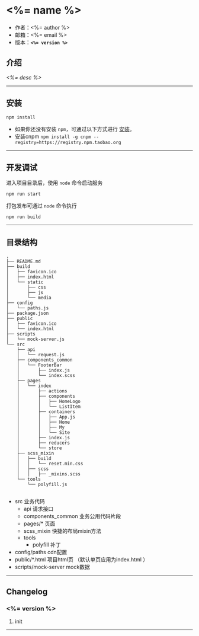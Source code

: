 # <%= name %>

* 作者：<%= author %>
* 邮箱：<%= email %>
* 版本：**`<%= version %>`**

## 介绍

_<%= desc %>_

---

## 安装

```
npm install
```

- 如果你还没有安装 `npm`，可通过以下方式进行 [安装](https://nodejs.org/en/download/)。
- 安装cnpm `npm install -g cnpm --registry=https://registry.npm.taobao.org`

---

## 开发调试

进入项目目录后，使用 `node` 命令启动服务

```
npm run start
```

打包发布可通过 `node` 命令执行

```
npm run build
```

---
## 目录结构

```
.
├── README.md
├── build
│   ├── favicon.ico
│   ├── index.html
│   └── static
│       ├── css
│       ├── js
│       └── media
├── config
│   └── paths.js
├── package.json
├── public
│   ├── favicon.ico
│   └── index.html
├── scripts
│   └── mock-server.js
└── src
    ├── api
    │   └── request.js
    ├── components_common
    │   └── FooterBar
    │       ├── index.js
    │       └── index.scss
    ├── pages
    │   └── index
    │       ├── actions
    │       ├── components
    │       │   ├── HomeLogo
    │       │   └── ListItem
    │       ├── containers
    │       │   ├── App.js
    │       │   ├── Home
    │       │   ├── My
    │       │   └── Site
    │       ├── index.js
    │       ├── reducers
    │       └── store
    ├── scss_mixin
    │   ├── build
    │   │   └── reset.min.css
    │   ├── scss
    │   │   ├── _mixins.scss
    └── tools
        └── polyfill.js
        
```

- src 业务代码
    - api 请求接口
    - components_common 业务公用代码片段
    - pages/* 页面
    - scss_mixin 快捷的布局mixin方法
    - tools
        - polyfill 补丁
- config/paths cdn配置
- public/*.html 项目html页 （默认单页应用为index.html ） 
- scripts/mock-server mock数据

---

## Changelog

### <%= version %>
1. init

---
